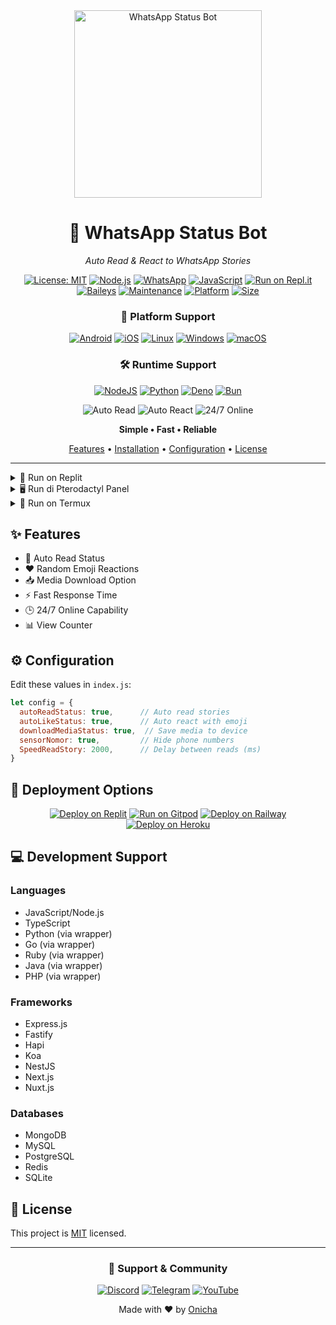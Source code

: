 
<div align="center">
  <img src="https://pomf2.lain.la/f/tjwpce10.jpg" width="300" alt="WhatsApp Status Bot">
  
  # 📱 WhatsApp Status Bot
  _Auto Read & React to WhatsApp Stories_

  [![License: MIT](https://img.shields.io/badge/License-MIT-yellow.svg)](https://opensource.org/licenses/MIT)
  [![Node.js](https://img.shields.io/badge/Node.js-43853D?style=flat&logo=node.js&logoColor=white)](https://nodejs.org/)
  [![WhatsApp](https://img.shields.io/badge/WhatsApp-25D366?style=flat&logo=whatsapp&logoColor=white)](https://whatsapp.com)
  [![JavaScript](https://img.shields.io/badge/JavaScript-F7DF1E?style=flat&logo=javascript&logoColor=black)](https://javascript.com)
  [![Run on Repl.it](https://replit.com/badge/github/Onichaa/readsw)](https://replit.com/@replit/readsw)
  [![Baileys](https://img.shields.io/badge/Baileys-Latest-blue)](https://github.com/WhiskeySockets/Baileys)
  [![Maintenance](https://img.shields.io/badge/Maintained%3F-yes-green.svg)](https://github.com/Onichaa/readsw/graphs/commit-activity)
  [![Platform](https://img.shields.io/badge/Platform-Multi--Platform-purple)](#platform-support)
  [![Size](https://img.shields.io/github/repo-size/Onichaa/readsw?style=flat&color=orange&label=Size)](https://github.com/Onichaa/readsw)

  ### 📱 Platform Support
  [![Android](https://img.shields.io/badge/Android-3DDC84?style=for-the-badge&logo=android&logoColor=white)](https://developer.android.com)
  [![iOS](https://img.shields.io/badge/iOS-000000?style=for-the-badge&logo=ios&logoColor=white)](https://www.apple.com/ios)
  [![Linux](https://img.shields.io/badge/Linux-FCC624?style=for-the-badge&logo=linux&logoColor=black)](https://www.linux.org)
  [![Windows](https://img.shields.io/badge/Windows-0078D6?style=for-the-badge&logo=windows&logoColor=white)](https://www.microsoft.com/windows)
  [![macOS](https://img.shields.io/badge/macOS-000000?style=for-the-badge&logo=apple&logoColor=white)](https://www.apple.com/macos)

  ### 🛠️ Runtime Support
  [![NodeJS](https://img.shields.io/badge/Node.js-Server-green?style=for-the-badge&logo=node.js)](https://nodejs.org)
  [![Python](https://img.shields.io/badge/Python-Server-blue?style=for-the-badge&logo=python)](https://www.python.org)
  [![Deno](https://img.shields.io/badge/Deno-Server-white?style=for-the-badge&logo=deno)](https://deno.land)
  [![Bun](https://img.shields.io/badge/Bun-Server-black?style=for-the-badge&logo=bun)](https://bun.sh)

  <p align="center">
    <img src="https://img.shields.io/badge/Auto_Read-✨-blue?style=for-the-badge" alt="Auto Read">
    <img src="https://img.shields.io/badge/Auto_React-🔥-orange?style=for-the-badge" alt="Auto React">
    <img src="https://img.shields.io/badge/24/7_Online-⚡-green?style=for-the-badge" alt="24/7 Online">
  </p>

  <p align="center">
    <b>Simple • Fast • Reliable</b>
  </p>

  <p align="center">
    <a href="#features">Features</a> •
    <a href="#installation">Installation</a> •
    <a href="#configuration">Configuration</a> •
    <a href="#license">License</a>
  </p>
</div>

---

<details>
<summary>🚀 Run on Replit</summary>

### 📺 Tutorial Video
![Tutorial Replit](https://img.youtube.com/vi/x42DvCEqtgQ/0.jpg)

<div align="center">
  <a href="https://www.youtube.com/watch?v=x42DvCEqtgQ">
    <img src="https://img.shields.io/badge/Watch%20Tutorial-red?style=for-the-badge&logo=youtube" alt="Watch Tutorial">
  </a>
</div>

### 📝 Langkah-langkah:
1. Login/Register di [Replit](https://replit.com)
2. Klik [![Run on Replit](https://replit.com/badge/github/Onichaa/readsw)](https://replit.com/@replit/readsw)
3. Tunggu proses instalasi selesai
4. Pilih metode login:
   ```bash
   # Login dengan QR Code
   npm start
   
   # Login dengan Kode Pairing
   node index.js --pairing-code
   ```
5. Scan QR code atau masukkan kode pairing
6. Bot siap digunakan! Cek console untuk status

</details>

<details>
<summary>🖥️ Run di Pterodactyl Panel</summary>

### 📺 Tutorial Video
![Tutorial Pterodactyl](https://img.youtube.com/vi/fyFyrcM2CC8/0.jpg)

<div align="center">
  <a href="https://www.youtube.com/watch?v=fyFyrcM2CC8">
    <img src="https://img.shields.io/badge/Watch%20Tutorial-blue?style=for-the-badge&logo=youtube" alt="Watch Tutorial">
  </a>
</div>

### 🚀 Cara Install di Pterodactyl Panel

1. 📂 **Persiapan Server**
   ```bash
   # Install Node.js dan dependencies
   curl -fsSL https://deb.nodesource.com/setup_20.x | sudo -E bash -
   apt-get install -y nodejs
   ```

2. 🔧 **Setup di Panel**
   - Buat server baru di panel
   - Pilih egg `Node.js Generic`
   - Set minimum RAM 512MB
   - Set startup command: `npm start`

3. 📦 **Upload Bot**
   - Download repo ini
   - Extract file
   - Upload semua file ke File Manager panel
   - Atau gunakan command SFTP:
     ```bash
     cd /home/container
     git clone --single-branch --branch js https://github.com/Onichaa/readsw.git .
     ```

4. ⚙️ **Install Dependencies**
   - Buka console panel
   - Jalankan perintah:
     ```bash
     npm install
     ```

5. 🔄 **Menjalankan Bot**
   - Klik tombol Start di panel
   - Scan QR atau masukkan kode pairing
   - Bot akan otomatis berjalan
   
6. 📱 **Fitur Tambahan**
   - Untuk login pairing: `npm run start -- --pairing-code`
   - Cek logs: Klik tab Logs di panel
   - Restart bot: Klik tombol Restart
   - Update bot: Jalankan `git pull` di console

### 🔍 Troubleshooting

- ❌ **Bot Crash**: Cek logs untuk error, restart server
- 🔌 **Koneksi Terputus**: Bot akan auto-reconnect
- 📊 **RAM Penuh**: Tambah alokasi RAM di panel
- 🚫 **Error Dependencies**: Jalankan `npm install` ulang

### ⚠️ Penting
- Pastikan server selalu aktif
- Backup file sesi secara berkala
- Jangan share informasi server panel
- Update node.js dan dependencies secara rutin

</details>

<details>
<summary>📱 Run on Termux</summary>

### 📺 Tutorial Video
![Tutorial Termux](https://img.youtube.com/vi/u7CBdmMFXFI/0.jpg)

<div align="center">
  <a href="https://www.youtube.com/watch?v=u7CBdmMFXFI">
    <img src="https://img.shields.io/badge/Watch%20Tutorial-green?style=for-the-badge&logo=youtube" alt="Watch Tutorial">
  </a>
</div>

### 📝 Tutorial Lengkap di Android:

1. 📲 **Persiapan Awal**
   - Download Termux (Pilih salah satu):
     [![Download Termux](https://img.shields.io/badge/Download-Termux%20APK-blue?style=for-the-badge&logo=android)](https://f-droid.org/repo/com.termux_1021.apk)
     [![F-Droid](https://img.shields.io/badge/Download-F‒Droid-green?style=for-the-badge&logo=fdroid)](https://f-droid.org/en/packages/com.termux/)
   > ⚠️ **Penting**: Jangan download dari Play Store karena sudah tidak diupdate
   - Install Termux di Android
   - Buka Termux

2. 🛠️ **Setup Termux**
   ```bash
   # Izinkan akses penyimpanan
   termux-setup-storage
   
   # Update repository
   pkg update -y
   pkg upgrade -y
   
   # Install package yang dibutuhkan
   pkg install nodejs -y
   pkg install nodejs-lts -y
   pkg install git -y
   pkg install ffmpeg -y
   pkg install imagemagick -y
   pkg install wget -y
   ```

3. 📥 **Download & Setup Bot**
   ```bash
   # Buat folder khusus bot
   cd /sdcard
   mkdir bot-wa
   cd bot-wa
   
   # Clone repository
   git clone --single-branch --branch js https://github.com/Onichaa/readsw.git
   cd readsw
   
   # Install dependencies
   npm install
   ```

4. 🚀 **Menjalankan Bot**
   ```bash
   # Login dengan QR Code
   npm start
   
   # ATAU Login dengan Kode Pairing (Recommended)
   node index.js --pairing-code
   ```

5. 💡 **Tips Penggunaan**
   - Scan QR yang muncul dengan WhatsApp
   - Atau masukkan nomor WA & kode pairing
   - Bot akan otomatis membaca status
   - Data tersimpan di folder `/sdcard/bot-wa/readsw/DATA`

6. 🔄 **Auto-Start (24/7)**
   ```bash
   # Install PM2
   npm install -g pm2
   
   # Jalankan bot di background
   pm2 start index.js --name "wa-bot"
   
   # Simpan PM2 process
   pm2 save
   
   # Cek status bot
   pm2 logs wa-bot
   ```

7. 🔧 **Troubleshooting**
   ```bash
   # Jika error, coba:
   rm -rf node_modules
   npm install
   
   # Reset sesi WA:
   rm -rf sesi
   npm start
   ```

### ⚠️ Catatan Penting
- Pastikan Android sudah Android 7.0 ke atas
- Jaga storage minimal 1GB free
- Koneksi internet stabil
- WhatsApp terdaftar dengan nomor aktif
- Backup file sesi secara berkala

</details>

## ✨ Features

- 🔄 Auto Read Status
- ❤️ Random Emoji Reactions
- 📥 Media Download Option
- ⚡ Fast Response Time
- 🕒 24/7 Online Capability
- 📊 View Counter

## ⚙️ Configuration

Edit these values in `index.js`:
```js
let config = {
  autoReadStatus: true,      // Auto read stories
  autoLikeStatus: true,      // Auto react with emoji
  downloadMediaStatus: true,  // Save media to device
  sensorNomor: true,         // Hide phone numbers
  SpeedReadStory: 2000,      // Delay between reads (ms)
}
```

## 🚀 Deployment Options

<div align="center">

[![Deploy on Replit](https://img.shields.io/badge/Deploy%20on-Replit-1B3D6B?style=for-the-badge&logo=replit)](https://replit.com/@replit/readsw)
[![Run on Gitpod](https://img.shields.io/badge/Run%20on-Gitpod-FFB45B?style=for-the-badge&logo=gitpod)](https://gitpod.io/#https://github.com/Onichaa/readsw)
[![Deploy on Railway](https://img.shields.io/badge/Deploy%20on-Railway-13121F?style=for-the-badge&logo=railway)](https://railway.app/template/h7StcB)
[![Deploy on Heroku](https://img.shields.io/badge/Deploy%20on-Heroku-7056BF?style=for-the-badge&logo=heroku)](https://heroku.com/deploy?template=https://github.com/Onichaa/readsw)

</div>

## 💻 Development Support

### Languages
- JavaScript/Node.js
- TypeScript
- Python (via wrapper)
- Go (via wrapper)
- Ruby (via wrapper)
- Java (via wrapper)
- PHP (via wrapper)

### Frameworks
- Express.js
- Fastify
- Hapi
- Koa
- NestJS
- Next.js
- Nuxt.js

### Databases
- MongoDB
- MySQL
- PostgreSQL
- Redis
- SQLite

## 📝 License
This project is [MIT](LICENSE) licensed.

---
<div align="center">
  <h3>🌟 Support & Community</h3>
  
  [![Discord](https://img.shields.io/badge/Join-Discord-7289DA?style=for-the-badge&logo=discord)](https://discord.gg/whatsapp)
  [![Telegram](https://img.shields.io/badge/Join-Telegram-2CA5E0?style=for-the-badge&logo=telegram)](https://t.me/whatsappbot)
  [![YouTube](https://img.shields.io/badge/Watch-Tutorial-FF0000?style=for-the-badge&logo=youtube)](https://www.youtube.com/watch?v=tutorial)
  
  Made with ❤️ by <a href="https://github.com/Onichaa">Onicha</a>
</div>
